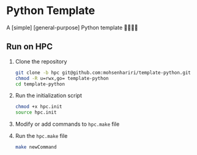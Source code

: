 # Python Template

A [simple] [general-purpose] Python template 🐍🚀🎉🦕


## Run on HPC

1. Clone the repository
    ```bash
    git clone -b hpc git@github.com:mohsenhariri/template-python.git
    chmod -R u=rwx,go= template-python
    cd template-python
    ```
    
2. Run the initialization script 
    ```bash
    chmod +x hpc.init
    source hpc.init
    ```

3. Modify or add commands to `hpc.make` file
   
4. Run the `hpc.make` file
    ```bash
    make newCommand
    ```